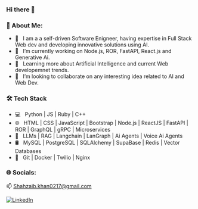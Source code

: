 ### Hi there 👋

<h3>💫 About Me:</h3>

- 🤔 &nbsp; I am a a self-driven Software Enigneer, having expertise in Full Stack Web dev and developing innovative solutions using AI.
- 🔭 &nbsp; I’m currently working on Node.js, ROR, FastAPI, React.js and Generative Ai.
- 🌱 &nbsp; Learning more about Artificial Intelligence and current Web developemnet trends.
- 👯 &nbsp; I’m looking to collaborate on any interesting idea related to AI and Web Dev.

<h3>🛠 Tech Stack</h3>

- 💻 &nbsp; Python | JS | Ruby | C++
- 🌐 &nbsp; HTML | CSS | JavaScript | Bootstrap | Node.js | ReactJS | FastAPI | ROR | GraphQL | gRPC | Microservices
- 🤖 &nbsp; LLMs | RAG | Langchain | LanGraph | Ai Agents | Voice Ai Agents  
- 🛢 &nbsp; MySQL | PostgreSQL | SQLAlchemy | SupaBase | Redis | Vector Databases
- 🔧 &nbsp; Git | Docker | Twilio | Nginx

### 🌐 Socials:
📫 
[Shahzaib.khan0217@gmail.com](mailto:Shahzaib.khan0217@gmail.com)

[![LinkedIn](https://img.shields.io/badge/LinkedIn-%230077B5.svg?logo=linkedin&logoColor=white)](http://www.linkedin.com/in/shahzaib-khan-b17852225/)

